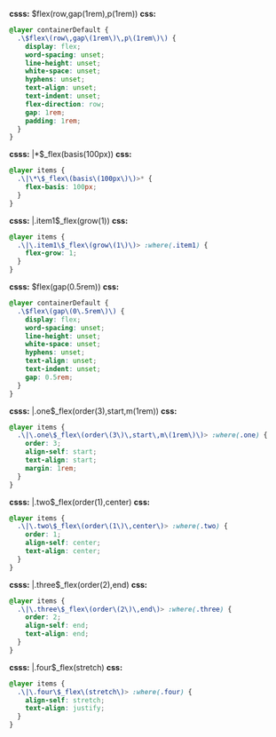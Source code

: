 **csss:** $flex(row,gap(1rem),p(1rem))
**css:**
```css
@layer containerDefault {
  .\$flex\(row\,gap\(1rem\)\,p\(1rem\)\) {
    display: flex;
    word-spacing: unset;
    line-height: unset;
    white-space: unset;
    hyphens: unset;
    text-align: unset;
    text-indent: unset;
    flex-direction: row;
    gap: 1rem;
    padding: 1rem;
  }
}
```

**csss:** |*$_flex(basis(100px))
**css:**
```css
@layer items {
  .\|\*\$_flex\(basis\(100px\)\)>* {
    flex-basis: 100px;
  }
}
```

**csss:** |.item1$_flex(grow(1))
**css:**
```css
@layer items {
  .\|\.item1\$_flex\(grow\(1\)\)> :where(.item1) {
    flex-grow: 1;
  }
}
```

**csss:** $flex(gap(0.5rem))
**css:**
```css
@layer containerDefault {
  .\$flex\(gap\(0\.5rem\)\) {
    display: flex;
    word-spacing: unset;
    line-height: unset;
    white-space: unset;
    hyphens: unset;
    text-align: unset;
    text-indent: unset;
    gap: 0.5rem;
  }
}
```



**csss:** |.one$_flex(order(3),start,m(1rem))
**css:**
```css
@layer items {
  .\|\.one\$_flex\(order\(3\)\,start\,m\(1rem\)\)> :where(.one) {
    order: 3;
    align-self: start;
    text-align: start;
    margin: 1rem;
  }
}
```

**csss:** |.two$_flex(order(1),center)
**css:**
```css
@layer items {
  .\|\.two\$_flex\(order\(1\)\,center\)> :where(.two) {
    order: 1;
    align-self: center;
    text-align: center;
  }
}
```

**csss:** |.three$_flex(order(2),end)
**css:**
```css
@layer items {
  .\|\.three\$_flex\(order\(2\)\,end\)> :where(.three) {
    order: 2;
    align-self: end;
    text-align: end;
  }
}
```

**csss:** |.four$_flex(stretch)
**css:**
```css
@layer items {
  .\|\.four\$_flex\(stretch\)> :where(.four) {
    align-self: stretch;
    text-align: justify;
  }
}
```